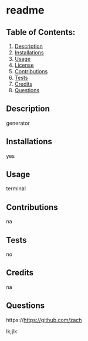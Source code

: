 # readme  
  
## Table of Contents:
  1. [Description](#-description)
  2. [Installations](#-installations)
  3. [Usage](#-usage)
  4. [License](#-license)
  5. [Contributions](#-contributions)
  6. [Tests](#-tests)
  7. [Credits](#-credits)
  8. [Questions](#-questions)

## Description

generator

## Installations

yes

## Usage

terminal
 
## Contributions

na

## Tests

no

## Credits

na

## Questions

https://https://github.com/zach

lk;jlk

